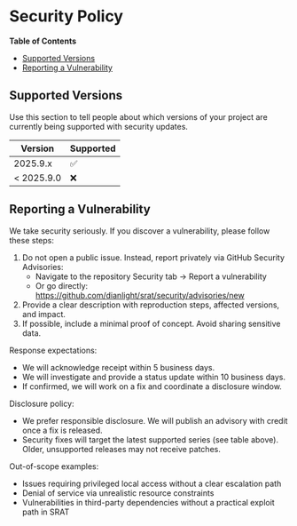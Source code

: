 # Security Policy

<!-- START doctoc generated TOC please keep comment here to allow auto update -->
<!-- DON'T EDIT THIS SECTION, INSTEAD RE-RUN doctoc TO UPDATE -->

**Table of Contents**

- [Supported Versions](#supported-versions)
- [Reporting a Vulnerability](#reporting-a-vulnerability)

<!-- END doctoc generated TOC please keep comment here to allow auto update -->

## Supported Versions

Use this section to tell people about which versions of your project are
currently being supported with security updates.

| Version    | Supported          |
| ---------- | ------------------ |
| 2025.9.x   | :white_check_mark: |
| < 2025.9.0 | :x:                |

## Reporting a Vulnerability

We take security seriously. If you discover a vulnerability, please follow these steps:

1. Do not open a public issue. Instead, report privately via GitHub Security Advisories:
   - Navigate to the repository Security tab → Report a vulnerability
   - Or go directly: https://github.com/dianlight/srat/security/advisories/new
2. Provide a clear description with reproduction steps, affected versions, and impact.
3. If possible, include a minimal proof of concept. Avoid sharing sensitive data.

Response expectations:

- We will acknowledge receipt within 5 business days.
- We will investigate and provide a status update within 10 business days.
- If confirmed, we will work on a fix and coordinate a disclosure window.

Disclosure policy:

- We prefer responsible disclosure. We will publish an advisory with credit once a fix is released.
- Security fixes will target the latest supported series (see table above). Older, unsupported releases may not receive patches.

Out-of-scope examples:

- Issues requiring privileged local access without a clear escalation path
- Denial of service via unrealistic resource constraints
- Vulnerabilities in third-party dependencies without a practical exploit path in SRAT
